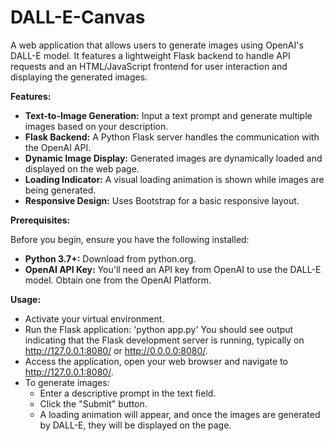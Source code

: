 # DALL-E-Canvas

A web application that allows users to generate images using OpenAI's DALL-E model. It features a lightweight Flask backend to handle API requests and an HTML/JavaScript frontend for user interaction and displaying the generated images.

**Features:**

- **Text-to-Image Generation:** Input a text prompt and generate multiple images based on your description.
- **Flask Backend:** A Python Flask server handles the communication with the OpenAI API.
- **Dynamic Image Display:** Generated images are dynamically loaded and displayed on the web page.
- **Loading Indicator:** A visual loading animation is shown while images are being generated.
- **Responsive Design:** Uses Bootstrap for a basic responsive layout.

**Prerequisites:**

Before you begin, ensure you have the following installed:
- **Python 3.7+:** Download from python.org.
- **OpenAI API Key:** You'll need an API key from OpenAI to use the DALL-E model. Obtain one from the OpenAI Platform.

**Usage:**

- Activate your virtual environment.
- Run the Flask application:
    'python app.py'
  You should see output indicating that the Flask development server is running, typically on http://127.0.0.1:8080/ or http://0.0.0.0:8080/.
- Access the application, open your web browser and navigate to http://127.0.0.1:8080/.
- To generate images:
  - Enter a descriptive prompt in the text field.
  - Click the "Submit" button.
  - A loading animation will appear, and once the images are generated by DALL-E, they will be displayed on the page.

